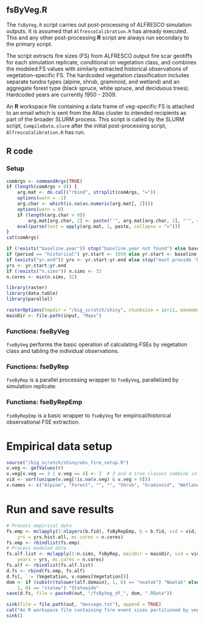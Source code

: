 


##
##
## fsByVeg.R

The `fsByVeg.R` script carries out post-processing of ALFRESCO simulation outputs.
It is assumed that `AlfrescoCalibration.R` has already executed. This and any other post-processing **R** script are always run secondary to the primary script.

The script extracts fire sizes (FS) from ALFRESCO output fire scar geotiffs for each simulation replicate,
conditional on vegetation class, and combines the modeled FS values with similarly extracted historical observations of vegetation-specific FS.
The hardcoded vegetation classification includes separate tundra types (alpine, shrub, graminoid, and wetland)
and an aggregate forest type (black spruce, white spruce, and deciduous trees).
Hardcoded years are currently 1950 - 2009.

An **R** workspace file containing a data frame of veg-specific FS is attached to an email which is sent from the Atlas cluster to intended recipients as part of the broader SLURM process.
This script is called by the SLURM script, `CompileData.slurm` after the initial post-processing script, `AlfrescoCalibration.R` has run.

## R code

### Setup


```r
comArgs <- commandArgs(TRUE)
if (length(comArgs > 0)) {
    arg.mat <- do.call("rbind", strsplit(comArgs, "="))
    options(warn = -1)
    arg.char <- which(is.na(as.numeric(arg.mat[, 2])))
    options(warn = 0)
    if (length(arg.char > 0)) 
        arg.mat[arg.char, 2] <- paste("'", arg.mat[arg.char, 2], "'", sep = "")
    eval(parse(text = apply(arg.mat, 1, paste, collapse = "=")))
}
cat(comArgs)

if (!exists("baseline.year")) stop("baseline.year not found") else baseline.year <- as.numeric(baseline.year)
if (period == "historical") yr.start <- 1950 else yr.start <- baseline.year
if (exists("yr.end")) yrs <- yr.start:yr.end else stop("must provide 'baseline.year' and 'yr.end'")
yrs <- yr.start:yr.end
if (!exists("n.sims")) n.sims <- 32
n.cores <- min(n.sims, 32)

library(raster)
library(data.table)
library(parallel)

rasterOptions(tmpdir = "/big_scratch/shiny", chunksize = 1e+11, maxmemory = 1e+12)
mainDir <- file.path(input, "Maps")
```

### Functions: fseByVeg

`fseByVeg` performs the basic operation of calculating FSEs by vegetation class and tabling the individual observations.



### Functions: fseByRep

`fseByRep` is a parallel processing wrapper to `fseByVeg`, parallelized by simulation replicate.



### Functions: fseByRepEmp

`fseByRepEmp` is a basic wrapper to `fseByVeg` for empirical/historical observational FSE extraction.



# Empirical data setup


```r
source("/big_scratch/shiny/obs_fire_setup.R")
v.veg <- getValues(r)
v.veg[v.veg == 3 | v.veg == 4] <- 2  # 3 and 4 tree classes combine into class 2 to become 'forest', tundra types 1, 5, 6, and 7 remain as before
vid <- sort(unique(v.veg[!is.na(v.veg) & v.veg > 0]))
v.names <- c("Alpine", "Forest", "", "", "Shrub", "Graminoid", "Wetland")
```

# Run and save results


```r
# Process empirical data
fs.emp <- mclapply(1:nlayers(b.fid), fsByRepEmp, b = b.fid, vid = vid, v.veg = v.veg, 
    yrs = yrs.hist.all, mc.cores = n.cores)
fs.emp <- rbindlist(fs.emp)
# Process modeled data
fs.alf.list <- mclapply(1:n.sims, fsByRep, mainDir = mainDir, vid = vid, v.veg = v.veg, 
    years = yrs, mc.cores = n.cores)
fs.alf <- rbindlist(fs.alf.list)
d.fs <- rbind(fs.emp, fs.alf)
d.fs[, `:=`(Vegetation, v.names[Vegetation])]
dom <- if (substr(tolower(alf.domain), 1, 6) == "noatak") "Noatak" else if (substr(tolower(alf.domain), 
    1, 6) == "statew") "Statewide"
save(d.fs, file = paste0(out, "/fsByVeg_df_", dom, ".RData"))

sink(file = file.path(out, "message.txt"), append = TRUE)
cat("An R workspace file containing fire event sizes partitioned by vegetation class is attached.\n")
sink()
```
